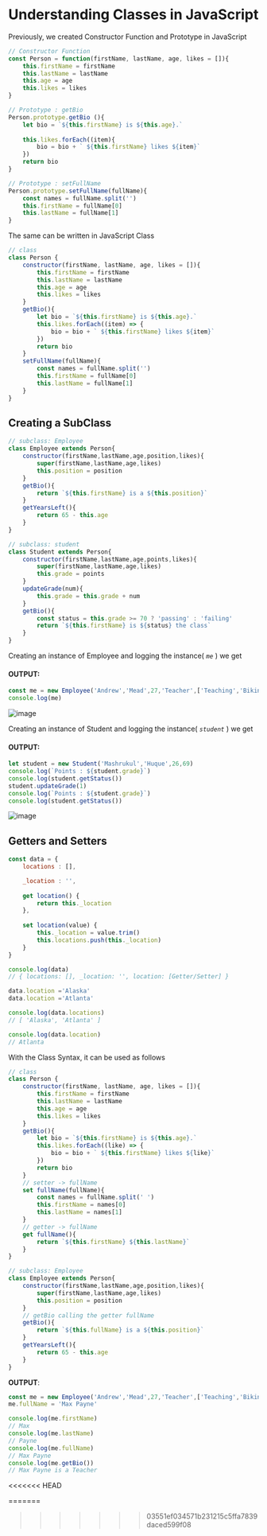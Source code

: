 # Understanding Classes in JavaScript
Previously, we created Constructor Function and Prototype in JavaScript
```javascript
// Constructor Function
const Person = function(firstName, lastName, age, likes = []){
    this.firstName = firstName
    this.lastName = lastName
    this.age = age
    this.likes = likes
}

// Prototype : getBio
Person.prototype.getBio (){
    let bio = `${this.firstName} is ${this.age}.`
    
    this.likes.forEach((item){
        bio = bio + ` ${this.firstName} likes ${item}`
    })
    return bio
}

// Prototype : setFullName
Person.prototype.setFullName(fullName){
    const names = fullName.split('')
    this.firstName = fullName[0]
    this.lastName = fullName[1]
}
```
The same can be written in JavaScript Class

```javascript
// class
class Person {
    constructor(firstName, lastName, age, likes = []){
        this.firstName = firstName
        this.lastName = lastName
        this.age = age
        this.likes = likes
    }
    getBio(){
        let bio = `${this.firstName} is ${this.age}.`
        this.likes.forEach((item) => {
            bio = bio + ` ${this.firstName} likes ${item}`
        })
        return bio
    }
    setFullName(fullName){
        const names = fullName.split('')
        this.firstName = fullName[0]
        this.lastName = fullName[1]
    }
}

```


## Creating a SubClass

```javascript
// subclass: Employee
class Employee extends Person{
    constructor(firstName,lastName,age,position,likes){
        super(firstName,lastName,age,likes)
        this.position = position
    }
    getBio(){
        return `${this.firstName} is a ${this.position}`
    }
    getYearsLeft(){
        return 65 - this.age
    }
}

// subclass: student 
class Student extends Person{
    constructor(firstName,lastName,age,points,likes){
        super(firstName,lastName,age,likes)
        this.grade = points
    }
    updateGrade(num){
        this.grade = this.grade + num
    }
    getBio(){
        const status = this.grade >= 70 ? 'passing' : 'failing'  
        return `${this.firstName} is ${status} the class`
    }
}
```

Creating an instance of Employee and logging the instance( *`me`* ) we get
#### OUTPUT:
```javascript
const me = new Employee('Andrew','Mead',27,'Teacher',['Teaching','Biking'])
console.log(me)
```
![image](img/class-output.JPG)

Creating an instance of Student and logging the instance( *`student`* ) we get
#### OUTPUT:
```javascript
let student = new Student('Mashrukul','Huque',26,69)
console.log(`Points : ${student.grade}`)
console.log(student.getStatus())
student.updateGrade(1)
console.log(`Points : ${student.grade}`)
console.log(student.getStatus())
```
![image](img/class-output-2.JPG)

## Getters and Setters


```javascript
const data = {
    locations : [],

    _location : '',
    
    get location() {
        return this._location
    },
    
    set location(value) {
        this._location = value.trim()
        this.locations.push(this._location)
    }
}

console.log(data)
// { locations: [], _location: '', location: [Getter/Setter] }

data.location ='Alaska'
data.location ='Atlanta' 

console.log(data.locations)
// [ 'Alaska', 'Atlanta' ]

console.log(data.location)
// Atlanta
```

With the Class Syntax, it can be used as follows

```javascript
// class
class Person {
    constructor(firstName, lastName, age, likes = []){
        this.firstName = firstName
        this.lastName = lastName
        this.age = age
        this.likes = likes
    }
    getBio(){
        let bio = `${this.firstName} is ${this.age}.`
        this.likes.forEach((like) => {
            bio = bio + ` ${this.firstName} likes ${like}`
        })
        return bio
    }
    // setter -> fullName
    set fullName(fullName){
        const names = fullName.split(' ')
        this.firstName = names[0]
        this.lastName = names[1]
    }
    // getter -> fullName
    get fullName(){
        return `${this.firstName} ${this.lastName}` 
    }        
}

// subclass: Employee
class Employee extends Person{
    constructor(firstName,lastName,age,position,likes){
        super(firstName,lastName,age,likes)
        this.position = position
    }
    // getBio calling the getter fullName
    getBio(){
        return `${this.fullName} is a ${this.position}`
    }
    getYearsLeft(){
        return 65 - this.age
    }
}
```
**OUTPUT**:

```javascript
const me = new Employee('Andrew','Mead',27,'Teacher',['Teaching','Biking'])
me.fullName = 'Max Payne'

console.log(me.firstName)
// Max
console.log(me.lastName)
// Payne
console.log(me.fullName)
// Max Payne
console.log(me.getBio())
// Max Payne is a Teacher
```
<<<<<<< HEAD









=======
>>>>>>> 03551ef034571b231215c5ffa7839daced599f08

